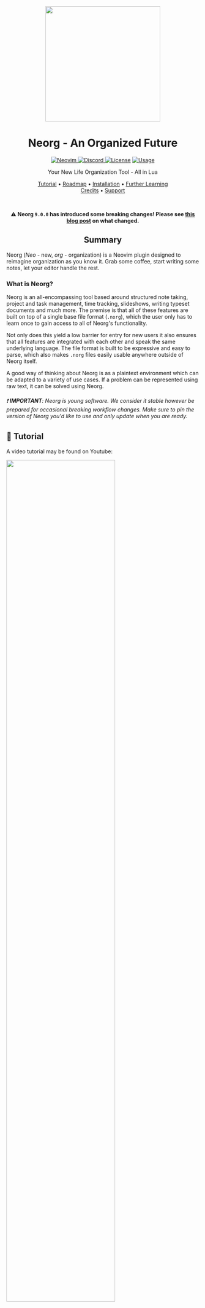 <div align="center">

<img src="res/neorg.svg" width=300>

# Neorg - An Organized Future

<a href="https://neovim.io"> ![Neovim](https://img.shields.io/badge/Neovim%200.10+-brightgreen?style=for-the-badge) </a>
<a href="https://discord.gg/T6EgTAX7ht"> ![Discord](https://img.shields.io/badge/discord-join-7289da?style=for-the-badge&logo=discord) </a>
<a href="/LICENSE"> ![License](https://img.shields.io/badge/license-GPL%20v3-brightgreen?style=for-the-badge)</a>
<a href="https://dotfyle.com/plugins/nvim-neorg/neorg"> ![Usage](https://dotfyle.com/plugins/nvim-neorg/neorg/shield?style=for-the-badge) </a>

Your New Life Organization Tool - All in Lua

[Tutorial](#-tutorial)
•
[Roadmap](/ROADMAP.md)
•
[Installation](#-installation)
•
[Further Learning](#-further-learning)
<br>
[Credits](#credits)
•
[Support](#support)

</div>

<div align="center">

<br>

**:warning: Neorg `9.0.0` has introduced some breaking changes! Please see [this blog post](https://vhyrro.github.io/posts/neorg-9-0-0/) on what changed.**

## Summary

</div>

Neorg (_Neo_ - new, _org_ - organization) is a Neovim plugin designed to reimagine organization as you know it.
Grab some coffee, start writing some notes, let your editor handle the rest.

### What is Neorg?

Neorg is an all-encompassing tool based around structured note taking, project and task management, time
tracking, slideshows, writing typeset documents and much more. The premise is that all of these features are
built on top of a single base file format (`.norg`), which the user only has to learn once to gain access to
all of Neorg's functionality.

Not only does this yield a low barrier for entry for new users it also ensures that all features are integrated with each
other and speak the same underlying language. The file format is built to be expressive and easy to parse,
which also makes `.norg` files easily usable anywhere outside of Neorg itself.

A good way of thinking about Neorg is as a plaintext environment which can be adapted to a variety of use cases.
If a problem can be represented using raw text, it can be solved using Neorg.

###### :exclamation: **IMPORTANT**: Neorg is young software. We consider it stable however be prepared for occasional breaking workflow changes. Make sure to pin the version of Neorg you'd like to use and only update when you are ready.

## 🌟 Tutorial

A video tutorial may be found on Youtube:

<div>

<a href="https://www.youtube.com/watch?v=NnmRVY22Lq8&list=PLx2ksyallYzVI8CN1JMXhEf62j2AijeDa&index=1">
 <img src="https://img.youtube.com/vi/NnmRVY22Lq8/0.jpg" style="width:75%;">
</a>

</div>

## 📦 Installation

Neorg's setup process is slightly more complex than average, so we encourage you to be patient :)

**Neorg requires Neovim 0.10 or above to function. After you're done with the
installation process, run `:checkhealth neorg` to see if everything's
correct!**

### `rocks.nvim`

One way of installing Neorg is via [rocks.nvim](https://github.com/nvim-neorocks/rocks.nvim).

<details>
<summary>Installation snippet.</summary>

- Run `:Rocks install rocks-config.nvim` (if you don't have it already!).
- Run `:Rocks install neorg`.
- From the root of your configuration (`~/.config/nvim/` on unix-like systems), create a `lua/plugins/neorg.lua` file and place the following content inside:
  ```lua
  require("neorg").setup()
  ```

For the time being you also need `nvim-treesitter` installed, but the plugin is not readily available on luarocks yet.
To counter this, you also need to run the following:
- `:Rocks install rocks-git.nvim`
- `:Rocks install nvim-treesitter/nvim-treesitter`
- Just like the `neorg.lua` file, create a `lua/plugins/treesitter.lua` file and place the following content inside:
  ```lua
  require("nvim-treesitter.configs").setup({
    highlight = {
      enable = true,
    },
  })
  ```

The last three steps will eventually not be required to run Neorg.

</details>

### `neorg-kickstart`

Not bothered to set up Neovim on your own? Check out our [kickstart config](https://github.com/nvim-neorg/neorg/wiki/Kickstart)
which will get you up and running with Neorg without any prior Neovim configuration knowledge.

### `lazy.nvim`

To install Neorg via lazy, first ensure that you have `luarocks` installed on your system.
On Linux/Mac, this involves installing using your system's package manager. On Windows, consider
the [Lua for Windows](https://github.com/rjpcomputing/luaforwindows) all-in-one package.

<details>
<summary>Click for installation snippet.</summary>

```lua
{
    "nvim-neorg/neorg",
    lazy = false, -- Disable lazy loading as some `lazy.nvim` distributions set `lazy = true` by default
    version = "*", -- Pin Neorg to the latest stable release
    config = true,
}
```

While lazy [supports lazy-loading upon specific commands and
filetypes](https://lazy.folke.io/spec#spec-lazy-loading), it can cause neorg to load incorrectly,
leading to a 'broken' plugin. Lazy load at your own risk, and disable lazy loading as your first
debugging step.

</details>

### `packer.nvim`

Neorg can be installed purely via luarocks on packer, pulling in all required dependencies in the process.

It is not recommended to use packer as it is now unmaintained.

<details>
<summary>Click for installation snippet.</summary>

```lua
use {
  "nvim-neorg/neorg",
  rocks = { "lua-utils.nvim", "nvim-nio", "nui.nvim", "plenary.nvim", "pathlib.nvim" },
  tag = "*", -- Pin Neorg to the latest stable release
  config = function()
      require("neorg").setup()
  end,
}
```

</details>

### Other Plugin Managers

Because of the complexities of `luarocks`, we are choosing not to support other plugin managers for the time
being. It is actively on our TODO list, however!

## 📚 Further Learning

After you have installed Neorg, we recommend you head over to either the Youtube tutorial series or to the [wiki](https://github.com/nvim-neorg/neorg/wiki)!

## Credits

Massive shoutouts go to all the contributors actively working on the project together to form a fantastic
integrated workflow:

- [mrossinek](https://github.com/mrossinek) - for basically being my second brain when it comes to developing new features
  and adding new syntax elements
- [danymat](https://github.com/danymat) - for creating the excellent foundations for the up and coming GTD system

And an extra thank you to:

- [Binx](https://github.com/dvchoudh) - for making that gorgeous logo for free!
- [bandithedoge](https://github.com/bandithedoge) - for converting the PNG version of the logo into SVG form

## Support

Love what I do? Want to see more get done faster? Want to support future projects? Any sort of support is always
heartwarming and fuels the urge to keep going :heart:. You can show support here:

- [Buy me a coffee!](https://buymeacoffee.com/vhyrro)
- [Support me via Github Sponsors](https://github.com/sponsors/vhyrro)
- [Support me on Patreon](https://patreon.com/vhyrro)

Immense thank you to all of the sponsors of my work!

<div align="center">

<!-- sponsors --><a href="https://github.com/vsedov"><img src="https://github.com/vsedov.png" width="60px" alt="vsedov" /></a>&nbsp;&nbsp;&nbsp;<a href="https://github.com/skbolton"><img src="https://github.com/skbolton.png" width="60px" alt="skbolton" /></a>&nbsp;&nbsp;&nbsp;<a href="https://github.com/molleweide"><img src="https://github.com/molleweide.png" width="60px" alt="molleweide" /></a>&nbsp;&nbsp;&nbsp;<a href="https://github.com/danymat"><img src="https://github.com/danymat.png" width="60px" alt="danymat" /></a>&nbsp;&nbsp;&nbsp;<a href="https://github.com/purepani"><img src="https://github.com/purepani.png" width="60px" alt="purepani" /></a>&nbsp;&nbsp;&nbsp;<a href="https://github.com/jgregoire"><img src="https://github.com/jgregoire.png" width="60px" alt="jgregoire" /></a>&nbsp;&nbsp;&nbsp;<a href="https://github.com/bottd"><img src="https://github.com/bottd.png" width="60px" alt="bottd" /></a>&nbsp;&nbsp;&nbsp;<a href="https://github.com/DingDean"><img src="https://github.com/DingDean.png" width="60px" alt="DingDean" /></a>&nbsp;&nbsp;&nbsp;<a href="https://github.com/kvodenicharov"><img src="https://github.com/kvodenicharov.png" width="60px" alt="kvodenicharov" /></a>&nbsp;&nbsp;&nbsp;<a href="https://github.com/freexploit"><img src="https://github.com/freexploit.png" width="60px" alt="freexploit" /></a>&nbsp;&nbsp;&nbsp;<!-- sponsors -->

</div>
